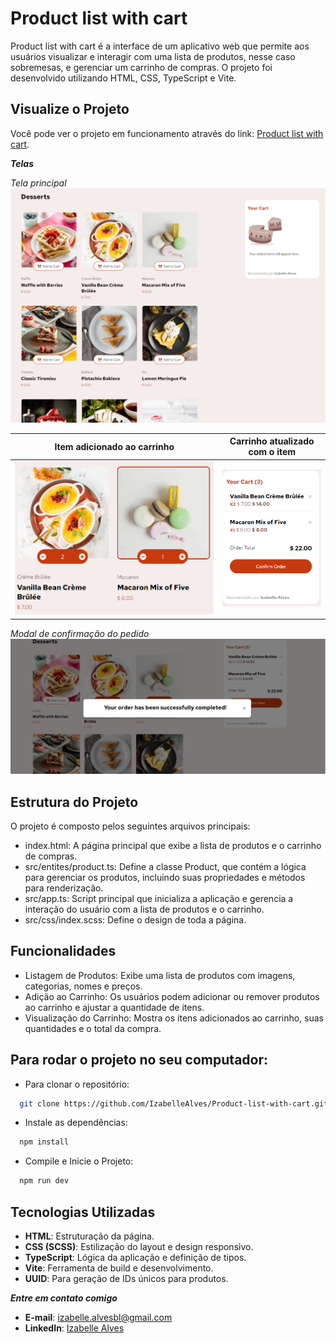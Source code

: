 # Product list with cart

Product list with cart é a interface de um aplicativo web que permite aos usuários visualizar e interagir com uma lista de produtos, nesse caso sobremesas, e gerenciar um carrinho de compras. O projeto foi desenvolvido utilizando HTML, CSS, TypeScript e Vite.

## Visualize o Projeto

Você pode ver o projeto em funcionamento através do link: [Product list with cart](https://cart-product-site.netlify.app/).

**_Telas_**

_Tela principal_
![](imagens-projeto/image.png)

| Item adicionado ao carrinho     | Carrinho atualizado com o item  |
| ------------------------------- | ------------------------------- |
| ![](imagens-projeto/image1.png) | ![](imagens-projeto/image2.png) |

_Modal de confirmação do pedido_
![](imagens-projeto/image3.png)

## Estrutura do Projeto

O projeto é composto pelos seguintes arquivos principais:

- index.html: A página principal que exibe a lista de produtos e o carrinho de compras.
- src/entites/product.ts: Define a classe Product, que contém a lógica para gerenciar os produtos, incluindo suas propriedades e métodos para renderização.
- src/app.ts: Script principal que inicializa a aplicação e gerencia a interação do usuário com a lista de produtos e o carrinho.
- src/css/index.scss: Define o design de toda a página.

## Funcionalidades

- Listagem de Produtos: Exibe uma lista de produtos com imagens, categorias, nomes e preços.
- Adição ao Carrinho: Os usuários podem adicionar ou remover produtos ao carrinho e ajustar a quantidade de itens.
- Visualização do Carrinho: Mostra os itens adicionados ao carrinho, suas quantidades e o total da compra.

## Para rodar o projeto no seu computador:

- Para clonar o repositório:

```bash
  git clone https://github.com/IzabelleAlves/Product-list-with-cart.git/
```

- Instale as dependências:

```bash
  npm install
```

- Compile e Inicie o Projeto:

```bash
  npm run dev
```

## Tecnologias Utilizadas

- **HTML**: Estruturação da página.
- **CSS (SCSS)**: Estilização do layout e design responsivo.
- **TypeScript**: Lógica da aplicação e definição de tipos.
- **Vite**: Ferramenta de build e desenvolvimento.
- **UUID**: Para geração de IDs únicos para produtos.

**_Entre em contato comigo_**

- **E-mail**: [izabelle.alvesbl@gmail.com](mailto:izabelle.alvesbl@gmail.com)
- **LinkedIn**: [Izabelle Alves](https://www.linkedin.com/in/izabellealvess/)
